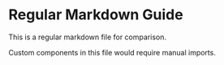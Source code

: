 # Regular Markdown Guide

This is a regular markdown file for comparison.

Custom components in this file would require manual imports.
